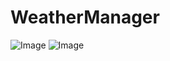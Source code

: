# WeatherManager
![Image](https://github.com/user-attachments/assets/49a94c5e-bf5b-4bcf-bee4-6ef557b2cee4)
![Image](https://github.com/user-attachments/assets/8ca8665e-96e8-4ab4-8b5a-1388576ba267)

